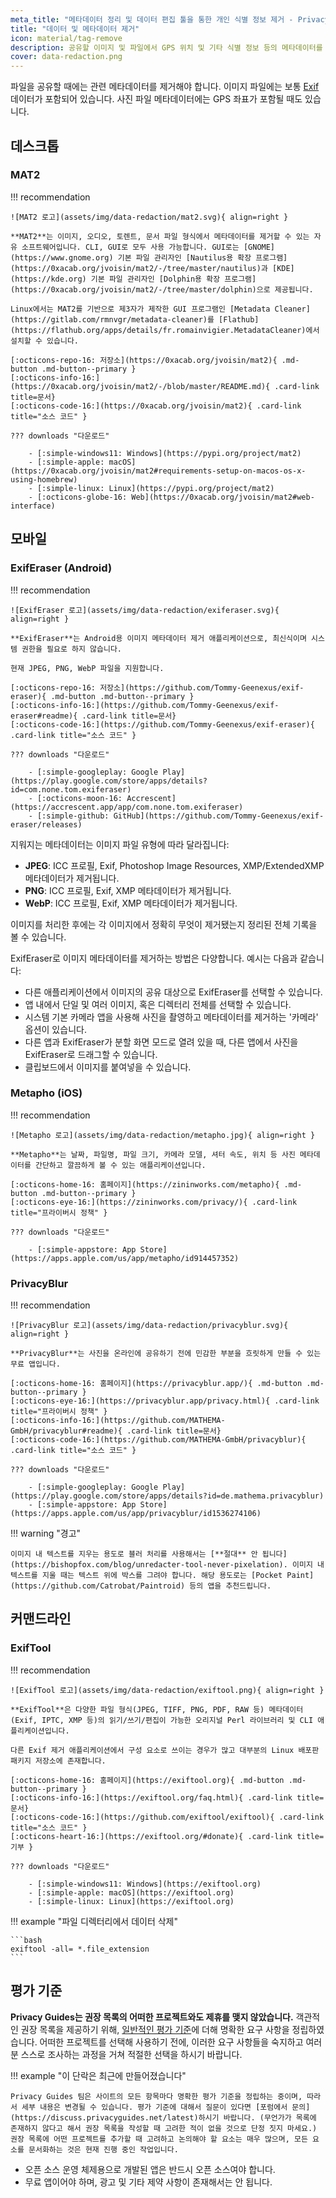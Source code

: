 ```yaml
---
meta_title: "메타데이터 정리 및 데이터 편집 툴을 통한 개인 식별 정보 제거 - Privacy Guides"
title: "데이터 및 메타데이터 제거"
icon: material/tag-remove
description: 공유할 이미지 및 파일에서 GPS 위치 및 기타 식별 정보 등의 메타데이터를 제거할 수 있습니다.
cover: data-redaction.png
---
```


파일을 공유할 때에는 관련 메타데이터를 제거해야 합니다. 이미지 파일에는 보통 [Exif](https://en.wikipedia.org/wiki/Exif) 데이터가 포함되어 있습니다. 사진 파일 메타데이터에는 GPS 좌표가 포함될 때도 있습니다.

## 데스크톱

### MAT2

!!! recommendation

    ![MAT2 로고](assets/img/data-redaction/mat2.svg){ align=right }
    
    **MAT2**는 이미지, 오디오, 토렌트, 문서 파일 형식에서 메타데이터를 제거할 수 있는 자유 소프트웨어입니다. CLI, GUI로 모두 사용 가능합니다. GUI로는 [GNOME](https://www.gnome.org) 기본 파일 관리자인 [Nautilus용 확장 프로그램](https://0xacab.org/jvoisin/mat2/-/tree/master/nautilus)과 [KDE](https://kde.org) 기본 파일 관리자인 [Dolphin용 확장 프로그램](https://0xacab.org/jvoisin/mat2/-/tree/master/dolphin)으로 제공됩니다.
    
    Linux에서는 MAT2를 기반으로 제3자가 제작한 GUI 프로그램인 [Metadata Cleaner](https://gitlab.com/rmnvgr/metadata-cleaner)를 [Flathub](https://flathub.org/apps/details/fr.romainvigier.MetadataCleaner)에서 설치할 수 있습니다.
    
    [:octicons-repo-16: 저장소](https://0xacab.org/jvoisin/mat2){ .md-button .md-button--primary }
    [:octicons-info-16:](https://0xacab.org/jvoisin/mat2/-/blob/master/README.md){ .card-link title=문서}
    [:octicons-code-16:](https://0xacab.org/jvoisin/mat2){ .card-link title="소스 코드" }
    
    ??? downloads "다운로드"
    
        - [:simple-windows11: Windows](https://pypi.org/project/mat2)
        - [:simple-apple: macOS](https://0xacab.org/jvoisin/mat2#requirements-setup-on-macos-os-x-using-homebrew)
        - [:simple-linux: Linux](https://pypi.org/project/mat2)
        - [:octicons-globe-16: Web](https://0xacab.org/jvoisin/mat2#web-interface)

## 모바일

### ExifEraser (Android)

!!! recommendation

    ![ExifEraser 로고](assets/img/data-redaction/exiferaser.svg){ align=right }
    
    **ExifEraser**는 Android용 이미지 메타데이터 제거 애플리케이션으로, 최신식이며 시스템 권한을 필요로 하지 않습니다.
    
    현재 JPEG, PNG, WebP 파일을 지원합니다.
    
    [:octicons-repo-16: 저장소](https://github.com/Tommy-Geenexus/exif-eraser){ .md-button .md-button--primary }
    [:octicons-info-16:](https://github.com/Tommy-Geenexus/exif-eraser#readme){ .card-link title=문서}
    [:octicons-code-16:](https://github.com/Tommy-Geenexus/exif-eraser){ .card-link title="소스 코드" }
    
    ??? downloads "다운로드"
    
        - [:simple-googleplay: Google Play](https://play.google.com/store/apps/details?id=com.none.tom.exiferaser)
        - [:octicons-moon-16: Accrescent](https://accrescent.app/app/com.none.tom.exiferaser)
        - [:simple-github: GitHub](https://github.com/Tommy-Geenexus/exif-eraser/releases)

지워지는 메타데이터는 이미지 파일 유형에 따라 달라집니다:

* **JPEG**: ICC 프로필, Exif, Photoshop Image Resources, XMP/ExtendedXMP 메타데이터가 제거됩니다.
* **PNG**: ICC 프로필, Exif, XMP 메타데이터가 제거됩니다.
* **WebP**: ICC 프로필, Exif, XMP 메타데이터가 제거됩니다.

이미지를 처리한 후에는 각 이미지에서 정확히 무엇이 제거됐는지 정리된 전체 기록을 볼 수 있습니다.

ExifEraser로 이미지 메타데이터를 제거하는 방법은 다양합니다. 예시는 다음과 같습니다:

* 다른 애플리케이션에서 이미지의 공유 대상으로 ExifEraser를 선택할 수 있습니다.
* 앱 내에서 단일 및 여러 이미지, 혹은 디렉터리 전체를 선택할 수 있습니다.
* 시스템 기본 카메라 앱을 사용해 사진을 촬영하고 메타데이터를 제거하는 '카메라' 옵션이 있습니다.
* 다른 앱과 ExifEraser가 분할 화면 모드로 열려 있을 때, 다른 앱에서 사진을 ExifEraser로 드래그할 수 있습니다.
* 클립보드에서 이미지를 붙여넣을 수 있습니다.

### Metapho (iOS)

!!! recommendation

    ![Metapho 로고](assets/img/data-redaction/metapho.jpg){ align=right }
    
    **Metapho**는 날짜, 파일명, 파일 크기, 카메라 모델, 셔터 속도, 위치 등 사진 메타데이터를 간단하고 깔끔하게 볼 수 있는 애플리케이션입니다.
    
    [:octicons-home-16: 홈페이지](https://zininworks.com/metapho){ .md-button .md-button--primary }
    [:octicons-eye-16:](https://zininworks.com/privacy/){ .card-link title="프라이버시 정책" }
    
    ??? downloads "다운로드"
    
        - [:simple-appstore: App Store](https://apps.apple.com/us/app/metapho/id914457352)

### PrivacyBlur

!!! recommendation

    ![PrivacyBlur 로고](assets/img/data-redaction/privacyblur.svg){ align=right }
    
    **PrivacyBlur**는 사진을 온라인에 공유하기 전에 민감한 부분을 흐릿하게 만들 수 있는 무료 앱입니다.
    
    [:octicons-home-16: 홈페이지](https://privacyblur.app/){ .md-button .md-button--primary }
    [:octicons-eye-16:](https://privacyblur.app/privacy.html){ .card-link title="프라이버시 정책" }
    [:octicons-info-16:](https://github.com/MATHEMA-GmbH/privacyblur#readme){ .card-link title=문서}
    [:octicons-code-16:](https://github.com/MATHEMA-GmbH/privacyblur){ .card-link title="소스 코드" }
    
    ??? downloads "다운로드"
    
        - [:simple-googleplay: Google Play](https://play.google.com/store/apps/details?id=de.mathema.privacyblur)
        - [:simple-appstore: App Store](https://apps.apple.com/us/app/privacyblur/id1536274106)

!!! warning "경고"

    이미지 내 텍스트를 지우는 용도로 블러 처리를 사용해서는 [**절대** 안 됩니다](https://bishopfox.com/blog/unredacter-tool-never-pixelation). 이미지 내 텍스트를 지울 때는 텍스트 위에 박스를 그려야 합니다. 해당 용도로는 [Pocket Paint](https://github.com/Catrobat/Paintroid) 등의 앱을 추천드립니다.

## 커맨드라인

### ExifTool

!!! recommendation

    ![ExifTool 로고](assets/img/data-redaction/exiftool.png){ align=right }
    
    **ExifTool**은 다양한 파일 형식(JPEG, TIFF, PNG, PDF, RAW 등) 메타데이터(Exif, IPTC, XMP 등)의 읽기/쓰기/편집이 가능한 오리지널 Perl 라이브러리 및 CLI 애플리케이션입니다.
    
    다른 Exif 제거 애플리케이션에서 구성 요소로 쓰이는 경우가 많고 대부분의 Linux 배포판 패키지 저장소에 존재합니다.
    
    [:octicons-home-16: 홈페이지](https://exiftool.org){ .md-button .md-button--primary }
    [:octicons-info-16:](https://exiftool.org/faq.html){ .card-link title=문서}
    [:octicons-code-16:](https://github.com/exiftool/exiftool){ .card-link title="소스 코드" }
    [:octicons-heart-16:](https://exiftool.org/#donate){ .card-link title=기부 }
    
    ??? downloads "다운로드"
    
        - [:simple-windows11: Windows](https://exiftool.org)
        - [:simple-apple: macOS](https://exiftool.org)
        - [:simple-linux: Linux](https://exiftool.org)

!!! example "파일 디렉터리에서 데이터 삭제"

    ```bash
    exiftool -all= *.file_extension
    ```

## 평가 기준

**Privacy Guides는 권장 목록의 어떠한 프로젝트와도 제휴를 맺지 않았습니다.** 객관적인 권장 목록을 제공하기 위해, [일반적인 평가 기준](about/criteria.md)에 더해 명확한 요구 사항을 정립하였습니다. 어떠한 프로젝트를 선택해 사용하기 전에, 이러한 요구 사항들을 숙지하고 여러분 스스로 조사하는 과정을 거쳐 적절한 선택을 하시기 바랍니다.

!!! example "이 단락은 최근에 만들어졌습니다"

    Privacy Guides 팀은 사이트의 모든 항목마다 명확한 평가 기준을 정립하는 중이며, 따라서 세부 내용은 변경될 수 있습니다. 평가 기준에 대해서 질문이 있다면 [포럼에서 문의](https://discuss.privacyguides.net/latest)하시기 바랍니다. (무언가가 목록에 존재하지 않다고 해서 권장 목록을 작성할 때 고려한 적이 없을 것으로 단정 짓지 마세요.) 권장 목록에 어떤 프로젝트를 추가할 때 고려하고 논의해야 할 요소는 매우 많으며, 모든 요소를 문서화하는 것은 현재 진행 중인 작업입니다.

- 오픈 소스 운영 체제용으로 개발된 앱은 반드시 오픈 소스여야 합니다.
- 무료 앱이어야 하며, 광고 및 기타 제약 사항이 존재해서는 안 됩니다.
